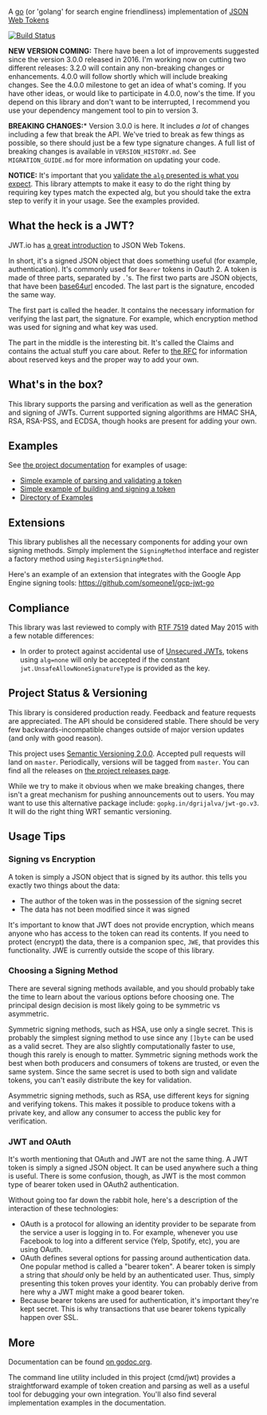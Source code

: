 A [go](http://www.golang.org) (or 'golang' for search engine friendliness) implementation of [JSON Web Tokens](http://self-issued.info/docs/draft-ietf-oauth-json-web-token.html)

[![Build Status](https://travis-ci.org/dgrijalva/jwt-go.svg?branch=master)](https://travis-ci.org/dgrijalva/jwt-go)

**NEW VERSION COMING:** There have been a lot of improvements suggested since the version 3.0.0 released in 2016. I'm working now on cutting two different releases: 3.2.0 will contain any non-breaking changes or enhancements. 4.0.0 will follow shortly which will include breaking changes. See the 4.0.0 milestone to get an idea of what's coming. If you have other ideas, or would like to participate in 4.0.0, now's the time. If you depend on this library and don't want to be interrupted, I recommend you use your dependency mangement tool to pin to version 3. 

**BREAKING CHANGES:*** Version 3.0.0 is here. It includes _a lot_ of changes including a few that break the API.  We've tried to break as few things as possible, so there should just be a few type signature changes.  A full list of breaking changes is available in `VERSION_HISTORY.md`.  See `MIGRATION_GUIDE.md` for more information on updating your code.

**NOTICE:** It's important that you [validate the `alg` presented is what you expect](https://auth0.com/blog/2015/03/31/critical-vulnerabilities-in-json-web-token-libraries/). This library attempts to make it easy to do the right thing by requiring key types match the expected alg, but you should take the extra step to verify it in your usage.  See the examples provided.


## What the heck is a JWT?

JWT.io has [a great introduction](https://jwt.io/introduction) to JSON Web Tokens.

In short, it's a signed JSON object that does something useful (for example, authentication).  It's commonly used for `Bearer` tokens in Oauth 2.  A token is made of three parts, separated by `.`'s.  The first two parts are JSON objects, that have been [base64url](http://tools.ietf.org/html/rfc4648) encoded.  The last part is the signature, encoded the same way.

The first part is called the header.  It contains the necessary information for verifying the last part, the signature.  For example, which encryption method was used for signing and what key was used.

The part in the middle is the interesting bit.  It's called the Claims and contains the actual stuff you care about.  Refer to [the RFC](http://self-issued.info/docs/draft-jones-json-web-token.html) for information about reserved keys and the proper way to add your own.

## What's in the box?

This library supports the parsing and verification as well as the generation and signing of JWTs.  Current supported signing algorithms are HMAC SHA, RSA, RSA-PSS, and ECDSA, though hooks are present for adding your own.

## Examples

See [the project documentation](https://godoc.org/github.com/dgrijalva/jwt-go) for examples of usage:

* [Simple example of parsing and validating a token](https://godoc.org/github.com/dgrijalva/jwt-go#example-Parse--Hmac)
* [Simple example of building and signing a token](https://godoc.org/github.com/dgrijalva/jwt-go#example-New--Hmac)
* [Directory of Examples](https://godoc.org/github.com/dgrijalva/jwt-go#pkg-examples)

## Extensions

This library publishes all the necessary components for adding your own signing methods.  Simply implement the `SigningMethod` interface and register a factory method using `RegisterSigningMethod`.  

Here's an example of an extension that integrates with the Google App Engine signing tools: https://github.com/someone1/gcp-jwt-go

## Compliance

This library was last reviewed to comply with [RTF 7519](http://www.rfc-editor.org/info/rfc7519) dated May 2015 with a few notable differences: 

* In order to protect against accidental use of [Unsecured JWTs](http://self-issued.info/docs/draft-ietf-oauth-json-web-token.html#UnsecuredJWT), tokens using `alg=none` will only be accepted if the constant `jwt.UnsafeAllowNoneSignatureType` is provided as the key.

## Project Status & Versioning

This library is considered production ready.  Feedback and feature requests are appreciated.  The API should be considered stable.  There should be very few backwards-incompatible changes outside of major version updates (and only with good reason).

This project uses [Semantic Versioning 2.0.0](http://semver.org).  Accepted pull requests will land on `master`.  Periodically, versions will be tagged from `master`.  You can find all the releases on [the project releases page](https://github.com/dgrijalva/jwt-go/releases).

While we try to make it obvious when we make breaking changes, there isn't a great mechanism for pushing announcements out to users.  You may want to use this alternative package include: `gopkg.in/dgrijalva/jwt-go.v3`.  It will do the right thing WRT semantic versioning.

## Usage Tips

### Signing vs Encryption

A token is simply a JSON object that is signed by its author. this tells you exactly two things about the data:

* The author of the token was in the possession of the signing secret
* The data has not been modified since it was signed

It's important to know that JWT does not provide encryption, which means anyone who has access to the token can read its contents. If you need to protect (encrypt) the data, there is a companion spec, `JWE`, that provides this functionality. JWE is currently outside the scope of this library.

### Choosing a Signing Method

There are several signing methods available, and you should probably take the time to learn about the various options before choosing one.  The principal design decision is most likely going to be symmetric vs asymmetric.

Symmetric signing methods, such as HSA, use only a single secret. This is probably the simplest signing method to use since any `[]byte` can be used as a valid secret. They are also slightly computationally faster to use, though this rarely is enough to matter. Symmetric signing methods work the best when both producers and consumers of tokens are trusted, or even the same system. Since the same secret is used to both sign and validate tokens, you can't easily distribute the key for validation.

Asymmetric signing methods, such as RSA, use different keys for signing and verifying tokens. This makes it possible to produce tokens with a private key, and allow any consumer to access the public key for verification.

### JWT and OAuth

It's worth mentioning that OAuth and JWT are not the same thing. A JWT token is simply a signed JSON object. It can be used anywhere such a thing is useful. There is some confusion, though, as JWT is the most common type of bearer token used in OAuth2 authentication.

Without going too far down the rabbit hole, here's a description of the interaction of these technologies:

* OAuth is a protocol for allowing an identity provider to be separate from the service a user is logging in to. For example, whenever you use Facebook to log into a different service (Yelp, Spotify, etc), you are using OAuth.
* OAuth defines several options for passing around authentication data. One popular method is called a "bearer token". A bearer token is simply a string that _should_ only be held by an authenticated user. Thus, simply presenting this token proves your identity. You can probably derive from here why a JWT might make a good bearer token.
* Because bearer tokens are used for authentication, it's important they're kept secret. This is why transactions that use bearer tokens typically happen over SSL.
 
## More

Documentation can be found [on godoc.org](http://godoc.org/github.com/dgrijalva/jwt-go).

The command line utility included in this project (cmd/jwt) provides a straightforward example of token creation and parsing as well as a useful tool for debugging your own integration. You'll also find several implementation examples in the documentation.
